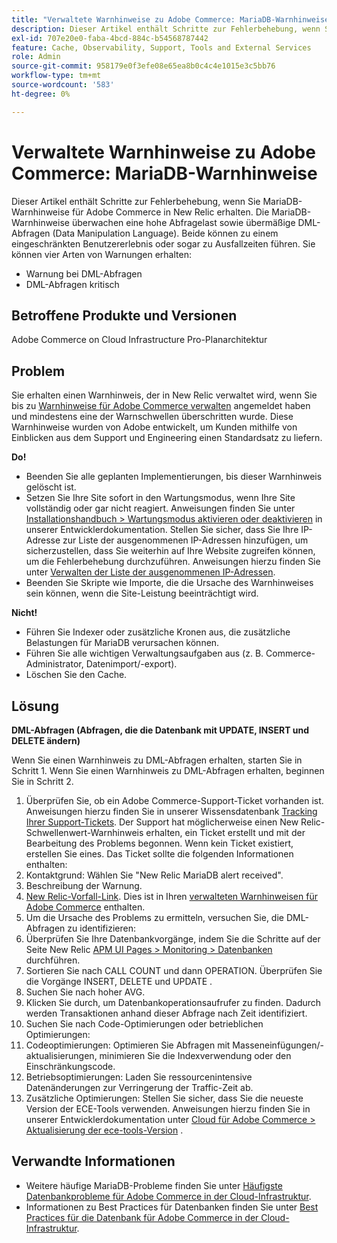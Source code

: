 ```yaml
---
title: "Verwaltete Warnhinweise zu Adobe Commerce: MariaDB-Warnhinweise"
description: Dieser Artikel enthält Schritte zur Fehlerbehebung, wenn Sie MariaDB-Warnhinweise für Adobe Commerce in New Relic erhalten. Die MariaDB-Warnhinweise überwachen eine hohe Abfragelast sowie übermäßige DML-Abfragen (Data Manipulation Language). Beide können zu einem eingeschränkten Benutzererlebnis oder sogar zu Ausfallzeiten führen. Sie können vier Arten von Warnungen erhalten:'
exl-id: 707e20e0-faba-4bcd-884c-b54568787442
feature: Cache, Observability, Support, Tools and External Services
role: Admin
source-git-commit: 958179e0f3efe08e65ea8b0c4c4e1015e3c5bb76
workflow-type: tm+mt
source-wordcount: '583'
ht-degree: 0%

---
```


# Verwaltete Warnhinweise zu Adobe Commerce: MariaDB-Warnhinweise

Dieser Artikel enthält Schritte zur Fehlerbehebung, wenn Sie MariaDB-Warnhinweise für Adobe Commerce in New Relic erhalten. Die MariaDB-Warnhinweise überwachen eine hohe Abfragelast sowie übermäßige DML-Abfragen (Data Manipulation Language). Beide können zu einem eingeschränkten Benutzererlebnis oder sogar zu Ausfallzeiten führen. Sie können vier Arten von Warnungen erhalten:

* Warnung bei DML-Abfragen
* DML-Abfragen kritisch

## **Betroffene Produkte und Versionen**

Adobe Commerce on Cloud Infrastructure Pro-Planarchitektur

## Problem

Sie erhalten einen Warnhinweis, der in New Relic verwaltet wird, wenn Sie bis zu [Warnhinweise für Adobe Commerce verwalten](/help/support-tools/managed-alerts-for-adobe-commerce/managed-alerts-for-magento-commerce.md) angemeldet haben und mindestens eine der Warnschwellen überschritten wurde. Diese Warnhinweise wurden von Adobe entwickelt, um Kunden mithilfe von Einblicken aus dem Support und Engineering einen Standardsatz zu liefern.

**Do!**

* Beenden Sie alle geplanten Implementierungen, bis dieser Warnhinweis gelöscht ist.
* Setzen Sie Ihre Site sofort in den Wartungsmodus, wenn Ihre Site vollständig oder gar nicht reagiert. Anweisungen finden Sie unter [Installationshandbuch > Wartungsmodus aktivieren oder deaktivieren](https://devdocs.magento.com/guides/v2.4/install-gde/install/cli/install-cli-subcommands-maint.html?itm_source=devdocs&amp;itm_medium=search_page&amp;itm_campaign=federated_search&amp;itm_term=mainten) in unserer Entwicklerdokumentation. Stellen Sie sicher, dass Sie Ihre IP-Adresse zur Liste der ausgenommenen IP-Adressen hinzufügen, um sicherzustellen, dass Sie weiterhin auf Ihre Website zugreifen können, um die Fehlerbehebung durchzuführen. Anweisungen hierzu finden Sie unter [Verwalten der Liste der ausgenommenen IP-Adressen](https://devdocs.magento.com/guides/v2.4/install-gde/install/cli/install-cli-subcommands-maint.html?itm_source=devdocs&amp;itm_medium=search_page&amp;itm_campaign=federated_search&amp;itm_term=mainten#instgde-cli-maint-exempt).
* Beenden Sie Skripte wie Importe, die die Ursache des Warnhinweises sein können, wenn die Site-Leistung beeinträchtigt wird.

**Nicht!**

* Führen Sie Indexer oder zusätzliche Kronen aus, die zusätzliche Belastungen für MariaDB verursachen können.
* Führen Sie alle wichtigen Verwaltungsaufgaben aus (z. B. Commerce-Administrator, Datenimport/-export).
* Löschen Sie den Cache.

## Lösung

**DML-Abfragen (Abfragen, die die Datenbank mit UPDATE, INSERT und DELETE ändern)**

Wenn Sie einen Warnhinweis zu DML-Abfragen erhalten, starten Sie in Schritt 1. Wenn Sie einen Warnhinweis zu DML-Abfragen erhalten, beginnen Sie in Schritt 2.

1. Überprüfen Sie, ob ein Adobe Commerce-Support-Ticket vorhanden ist. Anweisungen hierzu finden Sie in unserer Wissensdatenbank [Tracking Ihrer Support-Tickets](/help/help-center-guide/help-center/magento-help-center-user-guide.md#track-tickets). Der Support hat möglicherweise einen New Relic-Schwellenwert-Warnhinweis erhalten, ein Ticket erstellt und mit der Bearbeitung des Problems begonnen. Wenn kein Ticket existiert, erstellen Sie eines. Das Ticket sollte die folgenden Informationen enthalten:
1. Kontaktgrund: Wählen Sie &quot;New Relic MariaDB alert received&quot;.
1. Beschreibung der Warnung.
1. [New Relic-Vorfall-Link](https://docs.newrelic.com/docs/alerts-applied-intelligence/new-relic-alerts/alert-incidents/view-violation-event-details-incidents). Dies ist in Ihren [verwalteten Warnhinweisen für Adobe Commerce](/help/support-tools/managed-alerts-for-adobe-commerce/managed-alerts-for-magento-commerce.md) enthalten.
1. Um die Ursache des Problems zu ermitteln, versuchen Sie, die DML-Abfragen zu identifizieren:
1. Überprüfen Sie Ihre Datenbankvorgänge, indem Sie die Schritte auf der Seite New Relic [APM UI Pages > Monitoring > Datenbanken](https://docs.newrelic.com/docs/apm/apm-ui-pages/monitoring/databases-page-view-operations-throughput-response-time) durchführen.
1. Sortieren Sie nach CALL COUNT und dann OPERATION. Überprüfen Sie die Vorgänge INSERT, DELETE und UPDATE .
1. Suchen Sie nach hoher AVG.
1. Klicken Sie durch, um Datenbankoperationsaufrufer zu finden. Dadurch werden Transaktionen anhand dieser Abfrage nach Zeit identifiziert.
1. Suchen Sie nach Code-Optimierungen oder betrieblichen Optimierungen:
1. Codeoptimierungen: Optimieren Sie Abfragen mit Masseneinfügungen/-aktualisierungen, minimieren Sie die Indexverwendung oder den Einschränkungscode.
1. Betriebsoptimierungen: Laden Sie ressourcenintensive Datenänderungen zur Verringerung der Traffic-Zeit ab.
1. Zusätzliche Optimierungen: Stellen Sie sicher, dass Sie die neueste Version der ECE-Tools verwenden. Anweisungen hierzu finden Sie in unserer Entwicklerdokumentation unter [Cloud für Adobe Commerce > Aktualisierung der ece-tools-Version](https://devdocs.magento.com/cloud/project/ece-tools-update.html) .

## Verwandte Informationen

* Weitere häufige MariaDB-Probleme finden Sie unter [Häufigste Datenbankprobleme für Adobe Commerce in der Cloud-Infrastruktur](https://experienceleague.adobe.com/docs/commerce-operations/implementation-playbook/best-practices/maintenance/resolve-database-performance-issues.html).
* Informationen zu Best Practices für Datenbanken finden Sie unter [Best Practices für die Datenbank für Adobe Commerce in der Cloud-Infrastruktur](https://experienceleague.adobe.com/docs/commerce-operations/implementation-playbook/best-practices/planning/database-on-cloud.html).

